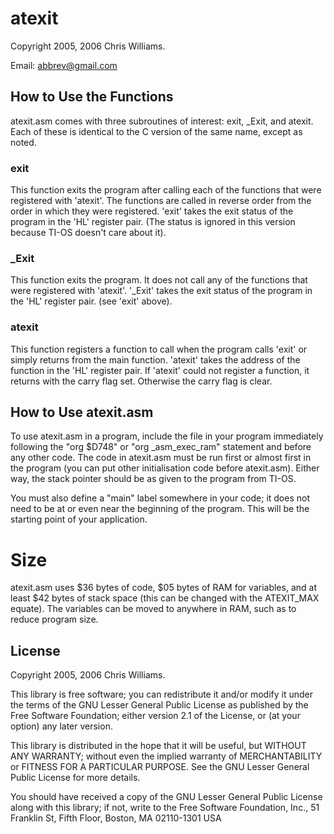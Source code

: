 atexit
======

Copyright 2005, 2006 Chris Williams.

Email: abbrev@gmail.com

How to Use the Functions
------------------------

atexit.asm comes with three subroutines of interest:  exit, \_Exit, and
atexit. Each of these is identical to the C version of the same name,
except as noted.

### exit

This function exits the program after calling each of the functions
that were registered with 'atexit'. The functions are called in reverse
order from the order in which they were registered. 'exit' takes the
exit status of the program in the 'HL' register pair. (The status is
ignored in this version because TI-OS doesn't care about it).

### \_Exit

This function exits the program. It does not call any of the functions
that were registered with 'atexit'. '\_Exit' takes the exit status of
the program in the 'HL' register pair. (see 'exit' above).

### atexit

This function registers a function to call when the program calls 'exit'
or simply returns from the main function. 'atexit' takes the address of
the function in the 'HL' register pair. If 'atexit' could not register
a function, it returns with the carry flag set. Otherwise the carry flag
is clear.

How to Use atexit.asm
---------------------

To use atexit.asm in a program, include the file in your program
immediately following the "org $D748" or "org \_asm\_exec\_ram" statement
and before any other code. The code in atexit.asm must be run first
or almost first in the program (you can put other initialisation code
before atexit.asm). Either way, the stack pointer should be as given to
the program from TI-OS.

You must also define a "main" label somewhere in your code; it does not
need to be at or even near the beginning of the program. This will be
the starting point of your application.

Size
====

atexit.asm uses $36 bytes of code, $05 bytes of RAM for variables,
and at least $42 bytes of stack space (this can be changed with the
ATEXIT\_MAX equate). The variables can be moved to anywhere in RAM,
such as to reduce program size.

License
-------

Copyright 2005, 2006 Chris Williams.

This library is free software; you can redistribute it and/or modify it
under the terms of the GNU Lesser General Public License as published
by the Free Software Foundation; either version 2.1 of the License, or
(at your option) any later version.

This library is distributed in the hope that it will be useful, but
WITHOUT ANY WARRANTY; without even the implied warranty of MERCHANTABILITY
or FITNESS FOR A PARTICULAR PURPOSE.  See the GNU Lesser General Public
License for more details.

You should have received a copy of the GNU Lesser General Public License
along with this library; if not, write to the Free Software Foundation,
Inc., 51 Franklin St, Fifth Floor, Boston, MA  02110-1301  USA
